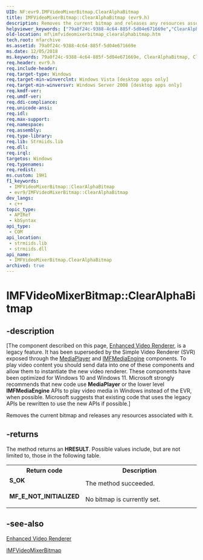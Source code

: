 ```yaml
---
UID: NF:evr9.IMFVideoMixerBitmap.ClearAlphaBitmap
title: IMFVideoMixerBitmap::ClearAlphaBitmap (evr9.h)
description: Removes the current bitmap and releases any resources associated with it.
helpviewer_keywords: ["79a0f24c-9388-4c64-885f-5d04e671669e","ClearAlphaBitmap","ClearAlphaBitmap method [Media Foundation]","ClearAlphaBitmap method [Media Foundation]","IMFVideoMixerBitmap interface","IMFVideoMixerBitmap interface [Media Foundation]","ClearAlphaBitmap method","IMFVideoMixerBitmap.ClearAlphaBitmap","IMFVideoMixerBitmap::ClearAlphaBitmap","evr9/IMFVideoMixerBitmap::ClearAlphaBitmap","mf.imfvideomixerbitmap_clearalphabitmap"]
old-location: mf\imfvideomixerbitmap_clearalphabitmap.htm
tech.root: mfarchive
ms.assetid: 79a0f24c-9388-4c64-885f-5d04e671669e
ms.date: 12/05/2018
ms.keywords: 79a0f24c-9388-4c64-885f-5d04e671669e, ClearAlphaBitmap, ClearAlphaBitmap method [Media Foundation], ClearAlphaBitmap method [Media Foundation],IMFVideoMixerBitmap interface, IMFVideoMixerBitmap interface [Media Foundation],ClearAlphaBitmap method, IMFVideoMixerBitmap.ClearAlphaBitmap, IMFVideoMixerBitmap::ClearAlphaBitmap, evr9/IMFVideoMixerBitmap::ClearAlphaBitmap, mf.imfvideomixerbitmap_clearalphabitmap
req.header: evr9.h
req.include-header: 
req.target-type: Windows
req.target-min-winverclnt: Windows Vista [desktop apps only]
req.target-min-winversvr: Windows Server 2008 [desktop apps only]
req.kmdf-ver: 
req.umdf-ver: 
req.ddi-compliance: 
req.unicode-ansi: 
req.idl: 
req.max-support: 
req.namespace: 
req.assembly: 
req.type-library: 
req.lib: Strmiids.lib
req.dll: 
req.irql: 
targetos: Windows
req.typenames: 
req.redist: 
ms.custom: 19H1
f1_keywords:
 - IMFVideoMixerBitmap::ClearAlphaBitmap
 - evr9/IMFVideoMixerBitmap::ClearAlphaBitmap
dev_langs:
 - c++
topic_type:
 - APIRef
 - kbSyntax
api_type:
 - COM
api_location:
 - strmiids.lib
 - strmiids.dll
api_name:
 - IMFVideoMixerBitmap.ClearAlphaBitmap
archived: true
---
```


# IMFVideoMixerBitmap::ClearAlphaBitmap


## -description

[The component described on this page, [Enhanced Video Renderer](/windows/win32/medfound/enhanced-video-renderer), is a legacy feature. It has been superseded by the Simple Video Renderer (SVR) exposed through the [MediaPlayer](/uwp/api/windows.media.playback.mediaplayer) and [IMFMediaEngine](/windows/win32/api/mfmediaengine/nn-mfmediaengine-imfmediaengine) components. To play video content you should send data into one of these components and allow them to instantiate the new video renderer.  These components have been optimized for Windows 10 and Windows 11. Microsoft strongly recommends that new code use **MediaPlayer** or the lower level **IMFMediaEngine** APIs to play video media in Windows instead of the EVR, when possible. Microsoft suggests that existing code that uses the legacy APIs be rewritten to use the new APIs if possible.]

Removes the current bitmap and releases any resources associated with it.



## -returns

The method returns an <b>HRESULT</b>. Possible values include, but are not limited to, those in the following table.

<table>
<tr>
<th>Return code</th>
<th>Description</th>
</tr>
<tr>
<td width="40%">
<dl>
<dt><b>S_OK</b></dt>
</dl>
</td>
<td width="60%">
The method succeeded.

</td>
</tr>
<tr>
<td width="40%">
<dl>
<dt><b>MF_E_NOT_INITIALIZED</b></dt>
</dl>
</td>
<td width="60%">
No bitmap is currently set.

</td>
</tr>
</table>

## -see-also

<a href="/windows/desktop/medfound/enhanced-video-renderer">Enhanced Video Renderer</a>



<a href="/windows/desktop/api/evr9/nn-evr9-imfvideomixerbitmap">IMFVideoMixerBitmap</a>
